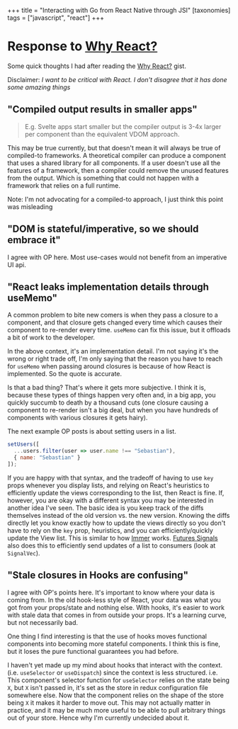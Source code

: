 +++
title = "Interacting with Go from React Native through JSI"
[taxonomies]
tags = ["javascript", "react"]
+++

# Response to [Why React?](https://gist.github.com/sebmarkbage/a5ef436427437a98408672108df01919)

Some quick thoughts I had after reading the [Why React?](https://gist.github.com/sebmarkbage/a5ef436427437a98408672108df01919) gist.

Disclaimer: _I want to be critical with React. I don't disagree that it has done some amazing things_

## "Compiled output results in smaller apps"

> E.g. Svelte apps start smaller but the compiler output is 3-4x larger per component than the equivalent VDOM approach.

This may be true currently, but that doesn't mean it will always be true of compiled-to frameworks. A theoretical compiler can produce a component that uses a shared library for all components. If a user doesn't use all the features of a framework, then a compiler could remove the unused features from the output. Which is something that could not happen with a framework that relies on a full runtime.

Note: I'm not advocating for a compiled-to approach, I just think this point was misleading

## "DOM is stateful/imperative, so we should embrace it"

I agree with OP here. Most use-cases would not benefit from an imperative UI api.

## "React leaks implementation details through useMemo"

A common problem to bite new comers is when they pass a closure to a component, and that closure gets changed every time which causes their component to re-render every time. `useMemo` can fix this issue, but it offloads a bit of work to the developer.

In the above context, it's an implementation detail. I'm not saying it's the wrong or right trade off, I'm only saying that the reason you have to reach for `useMemo` when passing around closures is because of how React is implemented. So the quote is accurate.

Is that a bad thing? That's where it gets more subjective. I think it is, because these types of things happen very often and, in a big app, you quickly succumb to death by a thousand cuts (one closure causing a component to re-render isn't a big deal, but when you have hundreds of components with various closures it gets hairy).

The next example OP posts is about setting users in a list.

```js
setUsers([
  ...users.filter(user => user.name !== "Sebastian"),
  { name: "Sebastian" }
]);
```

If you are happy with that syntax, and the tradeoff of having to use `key` props whenever you display lists, and relying on React's heuristics to efficiently update the views corresponding to the list, then React is fine. If, however, you are okay with a different syntax you may be interested in another idea I've seen. The basic idea is you keep track of the diffs themselves instead of the old version vs. the new version. Knowing the diffs directly let you know exactly how to update the views directly so you don't have to rely on the `key` prop, heuristics, and you can efficiently/quickly update the View list. This is similar to how [Immer](https://github.com/immerjs/immer) works. [Futures Signals](https://docs.rs/futures-signals/0.3.8/futures_signals/tutorial/index.html) also does this to efficiently send updates of a list to consumers (look at `SignalVec`).

## "Stale closures in Hooks are confusing"

I agree with OP's points here. It's important to know where your data is coming from. In the old hook-less style of React, your data was what you got from your props/state and nothing else. With hooks, it's easier to work with stale data that comes in from outside your props. It's a learning curve, but not necessarily bad.

One thing I find interesting is that the use of hooks moves functional components into becoming more stateful components. I think this is fine, but it loses the pure functional guarantees you had before.

I haven't yet made up my mind about hooks that interact with the context. (i.e. `useSelector` or `useDispatch`) since the context is less structured. i.e. This component's selector function for `useSelector` relies on the state being `X`, but `X` isn't passed in, it's set as the store in redux configuration file somewhere else. Now that the component relies on the shape of the store being `X` it makes it harder to move out. This may not actually matter in practice, and it may be much more useful to be able to pull arbitrary things out of your store. Hence why I'm currently undecided about it.
